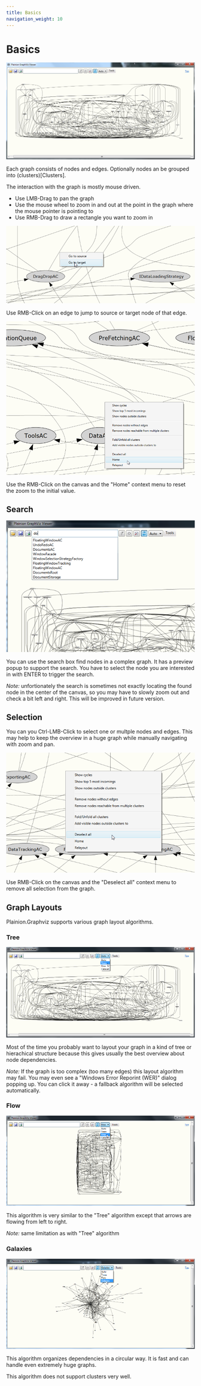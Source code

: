 ```yaml
---
title: Basics
navigation_weight: 10
---
```


# Basics

![](Screenshots/Overview.2.png)

Each graph consists of nodes and edges. Optionally nodes an be grouped into (clusters)[Clusters]. 

The interaction with the graph is mostly mouse driven.

- Use LMB-Drag to pan the graph
- Use the mouse wheel to zoom in and out at the point in the graph where the mouse pointer is pointing to
- Use RMB-Drag to draw a rectangle you want to zoom in

![](Screenshots/Goto-target.png)

Use RMB-Click on an edge to jump to source or target node of that edge.

![](Screenshots/Home.png)

Use the RMB-Click on the canvas and the "Home" context menu to reset the zoom to the initial value.

## Search

![](Screenshots/Search.png)

You can use the search box find nodes in a complex graph. It has a preview popup to support the search.
You have to select the node you are interested in with ENTER to trigger the search.

*Note:* unfortionately the search is sometimes not exactly locating the found node in the center of the canvas,
so you may have to slowly zoom out and check a bit left and right. This will be improved in future version.

## Selection

You can you Ctrl-LMB-Click to select one or multple nodes and edges. This may help to keep the overview in a 
huge graph while manually navigating with zoom and pan.

![](Screenshots/Deselect-all.png)

Use RMB-Click on the canvas and the "Deselect all" context menu to remove all selection from the graph.

## Graph Layouts

Plainion.Graphviz supports various graph layout algorithms.

### Tree

![](Screenshots/Trees.png)

Most of the time you probably want to layout your graph in a kind of tree or hierachical structure because this 
gives usually the best overview about node dependencies. 

*Note:* If the graph is too complex (too many edges) this layout algorithm may fail. You may even see a 
"Windows Error Reporint (WER)" dialog popping up. You can click it away - a fallback algorithm will be selected
automatically.

### Flow

![](Screenshots/Flow.png)

This algorithm is very similar to the "Tree" algorithm except that arrows are flowing from left to right.

*Note:* same limitation as with "Tree" algorithm

### Galaxies

![](Screenshots/Galaxies.png)

This algorithm organizes dependencies in a circular way. It is fast and can handle even extremely huge graphs.

This algorithm does not support clusters very well.
